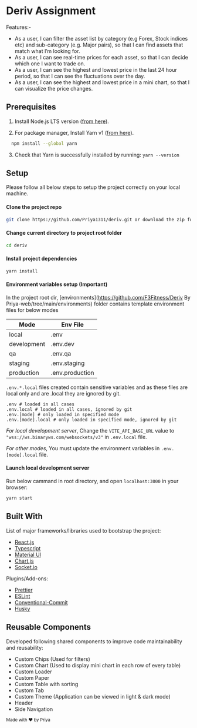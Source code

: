 # Deriv Assignment

Features:-
- As a user, I can filter the asset list by category (e.g Forex, Stock indices etc) and sub-category (e.g. Major pairs), so that I can find assets that match what I’m looking for.
- As a user, I can see real-time prices for each asset, so that I can decide which one I want to trade on.
- As a user, I can see the highest and lowest price in the last 24 hour period, so that I can see the fluctuations over the day.
- As a user, I can see the highest and lowest price in a mini chart, so that I can visualize the price changes.

## Prerequisites

1. Install Node.js LTS version ([from here](https://nodejs.org/en/)).

2. For package manager, Install Yarn v1 ([from here](https://classic.yarnpkg.com/lang/en/docs/install/#mac-stable)).

```sh
  npm install --global yarn
```

3. Check that Yarn is successfully installed by running: `yarn --version`

## Setup

Please follow all below steps to setup the project correctly on your local machine.

#### Clone the project repo

```sh
git clone https://github.com/Priya1311/deriv.git or download the zip folder 
```

#### Change current directory to project root folder

```sh
cd deriv
```

#### Install project dependencies

```sh
yarn install
```

#### Environment variables setup (Important)

In the project root dir, [environments](https://github.com/F3Fitness/Deriv By Priya-web/tree/main/environments) folder contains template environment files for below modes

| Mode        | Env File        |
| ----------- | --------------- |
| local       | .env            |
| development | .env.dev        |
| qa          | .env.qa         |
| staging     | .env.staging    |
| production  | .env.production |

`.env.*.local` files created contain sensitive variables and as these files are local only and are .local they are ignored by git.

```
.env # loaded in all cases
.env.local # loaded in all cases, ignored by git
.env.[mode] # only loaded in specified mode
.env.[mode].local # only loaded in specified mode, ignored by git
```

_For local development server_, Change the `VITE_API_BASE_URL` value to `"wss://ws.binaryws.com/websockets/v3"` in `.env.local` file.

_For other modes_, You must update the environment variables in `.env.[mode].local` file.

#### Launch local development server

Run below cammand in root directory, and open `localhost:3000` in your browser:

```sh
yarn start
```
## Built With

List of major frameworks/libraries used to bootstrap the project:

- [React.js](https://reactjs.org/)
- [Typescript](https://www.typescriptlang.org/)
- [Material UI](https://mui.com/)
- [Chart.js](https://www.chartjs.org/docs/latest/getting-started/)
- [Socket.io](https://socket.io/docs/v4/)

Plugins/Add-ons:

- [Prettier](https://prettier.io/)
- [ESLint](https://eslint.org/)
- [Conventional-Commit](https://kapeli.com/cheat_sheets/Conventional_Commits.docset/Contents/Resources/Documents/index)
- [Husky](https://typicode.github.io/husky/#/)

## Reusable Components

Developed following shared components to improve code maintainability and reusability:
- Custom Chips (Used for filters)
- Custom Chart (Used to display mini chart in each row of every table)
- Custom Loader
- Custom Paper
- Custom Table with sorting
- Custom Tab 
- Custom Theme (Application can be viewed in light & dark mode)
- Header
- Side Navigation


<sup>Made with ♥ by Priya</sup>
